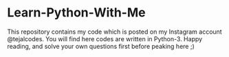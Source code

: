 # Learn-Python-With-Me 
This repository contains my code which is posted on my Instagram account @tejalcodes.
You will find here codes are written in Python-3.
Happy reading, and solve your own questions first before peaking here ;)
